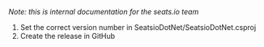 *Note: this is internal documentation for the seats.io team*

1) Set the correct version number in SeatsioDotNet/SeatsioDotNet.csproj
2) Create the release in GitHub
